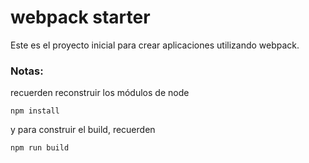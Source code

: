 # webpack starter

Este es el proyecto inicial para crear aplicaciones utilizando webpack.

### Notas:
recuerden reconstruir los módulos de node
```
npm install
```
y para construir el build, recuerden
```
npm run build
```